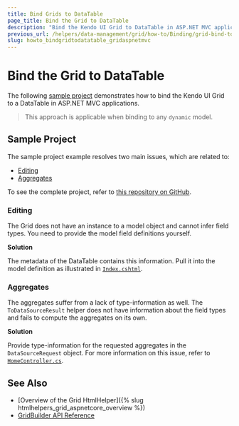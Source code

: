 ```yaml
---
title: Bind Grids to DataTable
page_title: Bind the Grid to DataTable
description: "Bind the Kendo UI Grid to DataTable in ASP.NET MVC applications."
previous_url: /helpers/data-management/grid/how-to/Binding/grid-bind-to-datatable
slug: howto_bindgridtodatatable_gridaspnetmvc
---
```


# Bind the Grid to DataTable

The following [sample project](#sample-project) demonstrates how to bind the Kendo UI Grid to a DataTable in ASP.NET MVC applications.

> This approach is applicable when binding to any `dynamic` model.

## Sample Project

The sample project example resolves two main issues, which are related to:  

* [Editing](#editing)
* [Aggregates](#aggregates)

To see the complete project, refer to [this repository on GitHub](https://github.com/telerik/ui-for-aspnet-mvc-examples/tree/master/Telerik.Examples.Mvc/Telerik.Examples.Mvc/Areas/GridBindingDataTable).

### Editing

The Grid does not have an instance to a model object and cannot infer field types. You need to provide the model field definitions yourself.

**Solution**

The metadata of the DataTable contains this information. Pull it into the model definition as illustrated in
[`Index.cshtml`](https://github.com/telerik/ui-for-aspnet-mvc-examples/blob/master/Telerik.Examples.Mvc/Telerik.Examples.Mvc/Areas/GridBindingDataTable/Views/Home/Index.cshtml).

### Aggregates

The aggregates suffer from a lack of type-information as well. The `ToDataSourceResult` helper does not have information about the field types and fails to compute the aggregates on its own.

**Solution**

Provide type-information for the requested aggregates in the `DataSourceRequest` object. For more information on this issue, refer to [`HomeController.cs`](https://github.com/telerik/ui-for-aspnet-mvc-examples/blob/master/Telerik.Examples.Mvc/Telerik.Examples.Mvc/Areas/GridBindingDataTable/Controllers/HomeController.cs).

## See Also

* [Overview of the Grid HtmlHelper]({% slug htmlhelpers_grid_aspnetcore_overview %})
* [GridBuilder API Reference](https://docs.telerik.com/aspnet-mvc/api/kendo.mvc.ui.fluent/gridbuilder)
